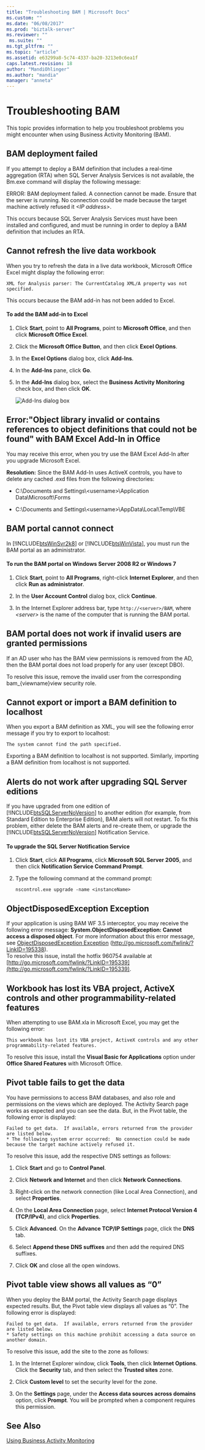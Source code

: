 ```yaml
---
title: "Troubleshooting BAM | Microsoft Docs"
ms.custom: ""
ms.date: "06/08/2017"
ms.prod: "biztalk-server"
ms.reviewer: ""
 ms.suite: ""
ms.tgt_pltfrm: ""
ms.topic: "article"
ms.assetid: e63299a8-5c74-4337-ba20-3213e0c6ea1f
caps.latest.revision: 18
author: "MandiOhlinger"
ms.author: "mandia"
manager: "anneta"
---
```

# Troubleshooting BAM
This topic provides information to help you troubleshoot problems you might encounter when using Business Activity Monitoring (BAM).  
  
## BAM deployment failed  
 If you attempt to deploy a BAM definition that includes a real-time aggregation (RTA) when SQL Server Analysis Services is not available, the Bm.exe command will display the following message:  
  
 ERROR: BAM deployment failed. A connection cannot be made. Ensure that the server is running. No connection could be made because the target machine actively refused it *\<IP address>*.  
  
 This occurs because SQL Server Analysis Services must have been installed and configured, and must be running in order to deploy a BAM definition that includes an RTA.  
  
## Cannot refresh the live data workbook  
 When you try to refresh the data in a live data workbook, Microsoft Office Excel might display the following error:  
  
 `XML for Analysis parser: The CurrentCatalog XML/A property was not specified.`  
  
 This occurs because the BAM add-in has not been added to Excel.  
  
#### To add the BAM add-in to Excel  
  
1.  Click **Start**, point to **All Programs**, point to **Microsoft Office**, and then click **Microsoft Office Excel**.  
  
2.  Click the **Microsoft Office Button**, and then click **Excel Options**.  
  
3.  In the **Excel Options** dialog box, click **Add-Ins**.  
  
4.  In the **Add-Ins** pane, click **Go**.  
  
5.  In the **Add-Ins** dialog box, select the **Business Activity Monitoring** check box, and then click **OK**.  
  
     ![Add&#45;Ins dialog box](../core/media/addins.gif "AddIns")  
  
## Error:"Object library invalid or contains references to object definitions that could not be found" with BAM Excel Add-In in Office  
 You may receive this error, when you try use the BAM Excel Add-In after you upgrade Microsoft Excel.  
  
 **Resolution:** Since the BAM Add-In uses ActiveX controls, you have to delete any cached .exd files from the following directories:  
  
-   C:\Documents and Settings\\<username\>\Application Data\Microsoft\Forms  
  
-   C:\Documents and Settings\\<username\>\AppData\Local\Temp\VBE  
  
## BAM portal cannot connect  
 In [!INCLUDE[btsWinSvr2k8](../includes/btswinsvr2k8-md.md)] or [!INCLUDE[btsWinVista](../includes/btswinvista-md.md)], you must run the BAM portal as an administrator.  
  
#### To run the BAM portal on Windows Server 2008 R2 or Windows 7  
  
1.  Click **Start**, point to **All Programs**, right-click **Internet Explorer**, and then click **Run as administrator**.  
  
2.  In the **User Account Control** dialog box, click **Continue**.  
  
3.  In the Internet Explorer address bar, type `http://<server>/BAM`, where *\<server>* is the name of the computer that is running the BAM portal.  
  
## BAM portal does not work if invalid users are granted permissions  
 If an AD user who has the BAM view permissions is removed from the AD, then the BAM portal does not load properly for any user (except DBO).  
  
 To resolve this issue, remove the invalid user from the corresponding bam_{viewname}view security role.  
  
## Cannot export or import a BAM definition to localhost  
 When you export a BAM definition as XML, you will see the following error message if you try to export to localhost:  
  
 `The system cannot find the path specified.`  
  
 Exporting a BAM definition to localhost is not supported. Similarly, importing a BAM definition from localhost is not supported.  
  
## Alerts do not work after upgrading SQL Server editions  
 If you have upgraded from one edition of [!INCLUDE[btsSQLServerNoVersion](../includes/btssqlservernoversion-md.md)] to another edition (for example, from Standard Edition to Enterprise Edition), BAM alerts will not restart. To fix this problem, either delete the BAM alerts and re-create them, or upgrade the [!INCLUDE[btsSQLServerNoVersion](../includes/btssqlservernoversion-md.md)] Notification Service.  
  
#### To upgrade the SQL Server Notification Service  
  
1.  Click **Start**, click **All Programs**, click **Microsoft SQL Server 2005**, and then click **Notification Service Command Prompt**.  
  
2.  Type the following command at the command prompt:  
  
     `nscontrol.exe upgrade -name <instanceName>`  
  
## ObjectDisposedException Exception  
 If your application is using BAM WF 3.5 interceptor, you may receive the following error message: **System.ObjectDisposedException: Cannot access a disposed object**. For more information about this error message, see [ObjectDisposedException Exception](http://go.microsoft.com/fwlink/?LinkID=195338) (http://go.microsoft.com/fwlink/?LinkID=195338).   
To resolve this issue, install the hotfix 960754 available at [http://go.microsoft.com/fwlink/?LinkID=195339](http://go.microsoft.com/fwlink/?LinkID=195339).  
  
## Workbook has lost its VBA project, ActiveX controls and other programmability-related features  
 When attempting to use BAM.xla in Microsoft Excel, you may get the following error:  
  
 `This workbook has lost its VBA project, ActiveX controls and any other programmability-related features.`  
  
 To resolve this issue, install the **Visual Basic for Applications** option under **Office Shared Features** with Microsoft Office.  
  
## Pivot table fails to get the data  
 You have permissions to access BAM databases, and also role and permissions on the views which are deployed. The Activity Search page works as expected and you can see the data. But, in the Pivot table, the following error is displayed:  
  
```  
Failed to get data.  If available, errors returned from the provider are listed below.  
* The following system error occurred:  No connection could be made because the target machine actively refused it.  
```  
  
 To resolve this issue, add the respective DNS settings as follows:  
  
1.  Click **Start** and go to **Control Panel**.  
  
2.  Click **Network and Internet** and then click **Network Connections**.  
  
3.  Right-click on the network connection (like Local Area Connection), and select **Properties**.  
  
4.  On the **Local Area Connection** page, select **Internet Protocol Version 4 (TCP/IPv4)**, and click **Properties**.  
  
5.  Click **Advanced**. On the **Advance TCP/IP Settings** page, click the **DNS** tab.  
  
6.  Select **Append these DNS suffixes** and then add the required DNS suffixes.  
  
7.  Click **OK** and close all the open windows.  
  
## Pivot table view shows all values as “0”  
 When you deploy the BAM portal, the Activity Search page displays expected results. But, the Pivot table view displays all values as “0”. The following error is displayed:  
  
```  
Failed to get data.  If available, errors returned from the provider are listed below.  
* Safety settings on this machine prohibit accessing a data source on another domain.  
```  
  
 To resolve this issue, add the site to the zone as follows:  
  
1.  In the Internet Explorer window, click **Tools**, then click **Internet Options**. Click the **Security** tab, and then select the **Trusted sites** zone.  
  
2.  Click **Custom level** to set the security level for the zone.  
  
3.  On the **Settings** page, under the **Access data sources across domains** option, click **Prompt**. You will be prompted when a component requires this permission.  
  
## See Also  
 [Using Business Activity Monitoring](../core/using-business-activity-monitoring.md)